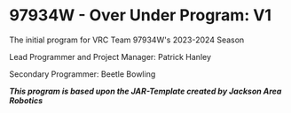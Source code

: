 
# 97934W - Over Under Program: V1

The initial program for VRC Team 97934W's 2023-2024 Season

Lead Programmer and Project Manager: Patrick Hanley

Secondary Programmer: Beetle Bowling

***This program is based upon the JAR-Template created by Jackson Area Robotics***
